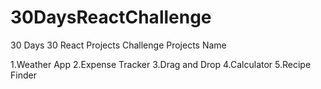 # 30DaysReactChallenge
30 Days 30 React Projects Challenge
 Projects Name

 1.Weather App 
 2.Expense Tracker
 3.Drag and Drop
 4.Calculator
 5.Recipe Finder
